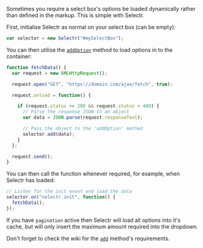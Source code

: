 Sometimes you require a select box's options be loaded dynamically rather than defined in the markup. This is simple with Selectr.

First, initialise Selectr as normal on your select box (can be empty):

```javascript
var selector = new Selectr("#mySelectBox");
```

You can then utilise the [`addOption`](https://github.com/Mobius1/Selectr/wiki/Public-Methods#addoptiondata) method to load options in to the container:

```javascript
function fetchData() {
  var request = new XMLHttpRequest();

  request.open("GET", "https://domain.com/ajax/fetch", true);

  request.onload = function() {

    if (request.status >= 200 && request.status < 400) {
      // Parse the response JSON to an object
      var data = JSON.parse(request.responseText);

      // Pass the object to the 'addOption' methed
      selector.add(data);
    }
  };

  request.send();
}
```

You can then call the function whenever required, for example, when Selectr has loaded:
```javascript
// Listen for the init event and load the data
selector.on("selectr.init", function() {
  fetchData();
});
```

If you have `pagination` active then Selectr will load all options into it's cache, but will only insert the maximum amount required into the dropdown.

Don't forget to check the wiki for the [`add`](https://github.com/Mobius1/Selectr/wiki/Public-Methods#adddata-duplicatecheck) method's requirements.